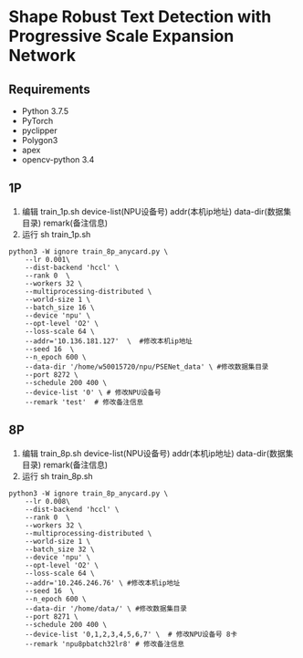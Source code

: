 # Shape Robust Text Detection with Progressive Scale Expansion Network

## Requirements
* Python 3.7.5
* PyTorch
* pyclipper
* Polygon3
* apex
* opencv-python 3.4

## 1P
1. 编辑 train_1p.sh device-list(NPU设备号) addr(本机ip地址) data-dir(数据集目录) remark(备注信息)
2. 运行 sh train_1p.sh
```
python3 -W ignore train_8p_anycard.py \
    --lr 0.001\  
    --dist-backend 'hccl' \
    --rank 0  \
    --workers 32 \
    --multiprocessing-distributed \
    --world-size 1 \
    --batch_size 16 \
    --device 'npu' \
    --opt-level 'O2' \
    --loss-scale 64 \
    --addr='10.136.181.127'  \  #修改本机ip地址
    --seed 16  \
    --n_epoch 600 \
    --data-dir '/home/w50015720/npu/PSENet_data' \ #修改数据集目录
    --port 8272 \
    --schedule 200 400 \
    --device-list '0' \ # 修改NPU设备号
    --remark 'test'  # 修改备注信息
```
## 8P
1. 编辑 train_8p.sh device-list(NPU设备号) addr(本机ip地址) data-dir(数据集目录) remark(备注信息)
2. 运行 sh train_8p.sh

```
python3 -W ignore train_8p_anycard.py \
    --lr 0.008\
    --dist-backend 'hccl' \
    --rank 0  \
    --workers 32 \
    --multiprocessing-distributed \
    --world-size 1 \
    --batch_size 32 \
    --device 'npu' \
    --opt-level 'O2' \
    --loss-scale 64 \
    --addr='10.246.246.76' \ #修改本机ip地址
    --seed 16  \
    --n_epoch 600 \
    --data-dir '/home/data/' \ #修改数据集目录
    --port 8271 \
    --schedule 200 400 \
    --device-list '0,1,2,3,4,5,6,7' \  # 修改NPU设备号 8卡
    --remark 'npu8pbatch32lr8' # 修改备注信息
```

